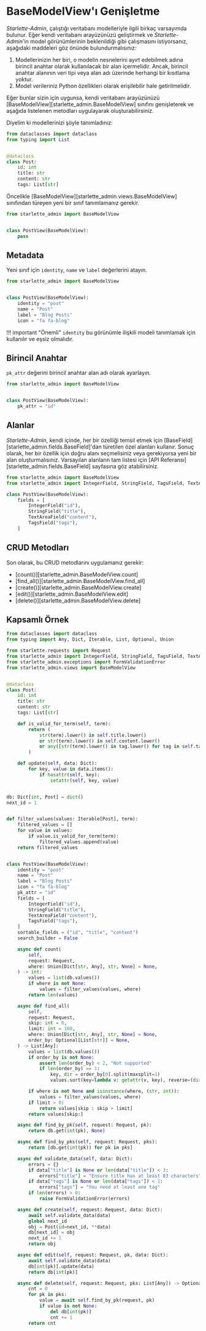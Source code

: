 # BaseModelView'ı Genişletme

*Starlette-Admin*, çalıştığı veritabanı modelleriyle ilgili birkaç varsayımda bulunur. Eğer kendi veritabanı arayüzünüzü geliştirmek ve *Starlette-Admin*'in model görünümlerinin beklenildiği gibi çalışmasını istiyorsanız, aşağıdaki maddeleri göz önünde bulundurmalısınız:

1. Modellerinizin her biri, o modelin nesnelerini ayırt edebilmek adına birincil anahtar olarak kullanılacak bir alan içermelidir. Ancak, birincil anahtar alanının veri tipi veya alan adı üzerinde herhangi bir kısıtlama yoktur.
2. Model verileriniz Python özellikleri olarak erişilebilir hale getirilmelidir.

Eğer bunlar sizin için uygunsa, kendi veritabanı arayüzünüzü [BaseModelView][starlette_admin.BaseModelView] sınıfını genişleterek ve aşağıda listelenen metodları uygulayarak oluşturabilirsiniz.

Diyelim ki modellerinizi şöyle tanımladınız:

```python
from dataclasses import dataclass
from typing import List


@dataclass
class Post:
    id: int
    title: str
    content: str
    tags: List[str]

```

Öncelikle [BaseModelView][starlette_admin.views.BaseModelView] sınıfından türeyen yeni bir sınıf tanımlamanız gerekir.

```python
from starlette_admin import BaseModelView


class PostView(BaseModelView):
    pass
```

## Metadata

Yeni sınıf için `identity`, `name` ve `label` değerlerini atayın.

```python
from starlette_admin import BaseModelView


class PostView(BaseModelView):
    identity = "post"
    name = "Post"
    label = "Blog Posts"
    icon = "fa fa-blog"
```

!!! important "Önemli"
     `identity` bu görünümle ilişkili modeli tanımlamak için kullanılır ve eşsiz olmalıdır.

## Birincil Anahtar

`pk_attr` değerini birincil anahtar alan adı olarak ayarlayın.

```python
from starlette_admin import BaseModelView


class PostView(BaseModelView):
    pk_attr = "id"
```

## Alanlar

*Starlette-Admin*, kendi içinde, her bir özelliği temsil etmek için [BaseField][starlette_admin.fields.BaseField]'dan türetilen özel alanları kullanır. Sonuç olarak, her bir özellik için doğru alanı seçmelisiniz veya gerekiyorsa yeni bir alan oluşturmalısınız. Varsayılan alanların tam listesi için [API Referansı][starlette_admin.fields.BaseField] sayfasına göz atabilirsiniz.

```python
from starlette_admin import BaseModelView
from starlette_admin import IntegerField, StringField, TagsField, TextAreaField

class PostView(BaseModelView):
    fields = [
        IntegerField("id"),
        StringField("title"),
        TextAreaField("content"),
        TagsField("tags"),
    ]
```

## CRUD Metodları

Son olarak, bu CRUD metodlarını uygulamanız gerekir:

* [count()][starlette_admin.BaseModelView.count]
* [find_all()][starlette_admin.BaseModelView.find_all]
* [create()][starlette_admin.BaseModelView.create]
* [edit()][starlette_admin.BaseModelView.edit]
* [delete()][starlette_admin.BaseModelView.delete]

## Kapsamlı Örnek

```python
from dataclasses import dataclass
from typing import Any, Dict, Iterable, List, Optional, Union

from starlette.requests import Request
from starlette_admin import IntegerField, StringField, TagsField, TextAreaField
from starlette_admin.exceptions import FormValidationError
from starlette_admin.views import BaseModelView


@dataclass
class Post:
    id: int
    title: str
    content: str
    tags: List[str]

    def is_valid_for_term(self, term):
        return (
            str(term).lower() in self.title.lower()
            or str(term).lower() in self.content.lower()
            or any([str(term).lower() in tag.lower() for tag in self.tags])
        )

    def update(self, data: Dict):
        for key, value in data.items():
            if hasattr(self, key):
                setattr(self, key, value)


db: Dict[int, Post] = dict()
next_id = 1


def filter_values(values: Iterable[Post], term):
    filtered_values = []
    for value in values:
        if value.is_valid_for_term(term):
            filtered_values.append(value)
    return filtered_values


class PostView(BaseModelView):
    identity = "post"
    name = "Post"
    label = "Blog Posts"
    icon = "fa fa-blog"
    pk_attr = "id"
    fields = [
        IntegerField("id"),
        StringField("title"),
        TextAreaField("content"),
        TagsField("tags"),
    ]
    sortable_fields = ("id", "title", "content")
    search_builder = False

    async def count(
        self,
        request: Request,
        where: Union[Dict[str, Any], str, None] = None,
    ) -> int:
        values = list(db.values())
        if where is not None:
            values = filter_values(values, where)
        return len(values)

    async def find_all(
        self,
        request: Request,
        skip: int = 0,
        limit: int = 100,
        where: Union[Dict[str, Any], str, None] = None,
        order_by: Optional[List[str]] = None,
    ) -> List[Any]:
        values = list(db.values())
        if order_by is not None:
            assert len(order_by) < 2, "Not supported"
            if len(order_by) == 1:
                key, dir = order_by[0].split(maxsplit=1)
                values.sort(key=lambda v: getattr(v, key), reverse=(dir == "desc"))

        if where is not None and isinstance(where, (str, int)):
            values = filter_values(values, where)
        if limit > 0:
            return values[skip : skip + limit]
        return values[skip:]

    async def find_by_pk(self, request: Request, pk):
        return db.get(int(pk), None)

    async def find_by_pks(self, request: Request, pks):
        return [db.get(int(pk)) for pk in pks]

    async def validate_data(self, data: Dict):
        errors = {}
        if data["title"] is None or len(data["title"]) < 3:
            errors["title"] = "Ensure title has at least 03 characters"
        if data["tags"] is None or len(data["tags"]) < 1:
            errors["tags"] = "You need at least one tag"
        if len(errors) > 0:
            raise FormValidationError(errors)

    async def create(self, request: Request, data: Dict):
        await self.validate_data(data)
        global next_id
        obj = Post(id=next_id, **data)
        db[next_id] = obj
        next_id += 1
        return obj

    async def edit(self, request: Request, pk, data: Dict):
        await self.validate_data(data)
        db[int(pk)].update(data)
        return db[int(pk)]

    async def delete(self, request: Request, pks: List[Any]) -> Optional[int]:
        cnt = 0
        for pk in pks:
            value = await self.find_by_pk(request, pk)
            if value is not None:
                del db[int(pk)]
                cnt += 1
        return cnt

```
